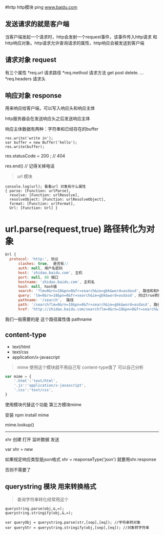 #http  http模块
ping www.baidu.com

##  发送请求的就是客户端

当客户端发起一个请求时，http会发射一个request事件，该事件传入http请求
和http响应对象。http请求允许查询请求的属性，http响应会被发送到客户端

## 请求对象 request

有三个属性
*req.url  请求路径
*req.method 请求方法 get post delete. ...
*req.headers 请求头

## 响应对象 response
用来响应给客户端，可以写入响应头和响应主体

http服务器会在发送响应头之后发送响应主体

响应主体数据有两种：字符串和已经存在的buffer

```
res.write('write in');
var buffer = new Buffer('hello');
res.write(buffer);
```


res.statusCode = 200 ; // 404

res.end() // 记得关掉电话



> url 模块

```
console.log(url); 看看url 对象有什么属性
{ parse: [Function: urlParse],
  resolve: [Function: urlResolve],
  resolveObject: [Function: urlResolveObject],
  format: [Function: urlFormat],
  Url: [Function: Url] }
```


#  url.parse(request,true)  路径转化为对象


```javascript
Url {
  protocol: 'http:', 协议
      slashes: true,  是否有//
      auth: null, 用户名密码
      host: 'zhidao.baidu.com', 主机
      port: null, 80 端口
      hostname: 'zhidao.baidu.com', 主机名
      hash: null, hash值
      search: '?lm=0&rn=10&pn=0&fr=search&ie=gbk&word=asdasd', 路径和和hash值之间的
      query: 'lm=0&rn=10&pn=0&fr=search&ie=gbk&word=asdasd', 同过true转换成对象
      pathname: '/search',  路径
      path: '/search?lm=0&rn=10&pn=0&fr=search&ie=gbk&word=asdasd', 路径+查询字符串
      href: 'http://zhidao.baidu.com/search?lm=0&rn=10&pn=0&fr=search&ie=gbk&word=asdasd'  }

```
我们一般需要的是 这个路径属性值  pathname



## content-type

* text/html
* text/css
* application/x-javascript

> mime  使用这个模块就不用自己写 content-type值了 可以自己分析

```javascript
var mime = {
    '.html':'text/html',
    '.js':'application/x-javascript',
    '.css':'text/css',
}
```

使用模块代替这个功能 第三方模块mime

安装 npm install mime

mime.lookup()



***

xhr  创建 打开 监听数据 发送

var xhr = new



如果规定响应类型是json格式 xhr = reaponseType('json')
就要用xhr.response

否则不需要了


## querystring 模块 用来转换格式
> 查询字符串转化经常用这个

```
querystring.parse(obj,&,=);
querystring.stringify(obj,&,=);

var queryObj = querystring.parse(str,[sep],[eq]); //字符串转对象
var queryStr = querystring.stringify(obj,[sep],[eq]); //对象转字符串
```









